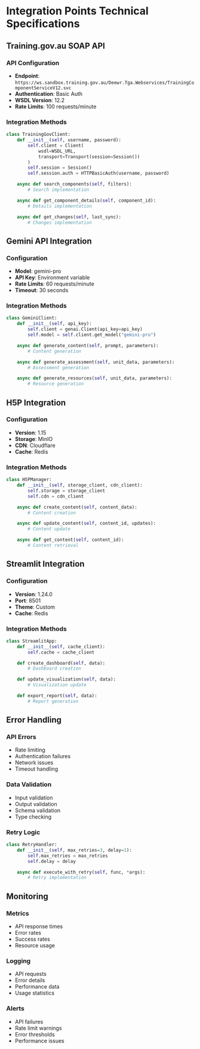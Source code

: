 # Integration Points Technical Specifications

## Training.gov.au SOAP API

### API Configuration

- **Endpoint**: `https://ws.sandbox.training.gov.au/Deewr.Tga.Webservices/TrainingComponentServiceV12.svc`
- **Authentication**: Basic Auth
- **WSDL Version**: 12.2
- **Rate Limits**: 100 requests/minute

### Integration Methods

```python
class TrainingGovClient:
    def __init__(self, username, password):
        self.client = Client(
            wsdl=WSDL_URL,
            transport=Transport(session=Session())
        )
        self.session = Session()
        self.session.auth = HTTPBasicAuth(username, password)

    async def search_components(self, filters):
        # Search implementation

    async def get_component_details(self, component_id):
        # Details implementation

    async def get_changes(self, last_sync):
        # Changes implementation
```

## Gemini API Integration

### Configuration

- **Model**: gemini-pro
- **API Key**: Environment variable
- **Rate Limits**: 60 requests/minute
- **Timeout**: 30 seconds

### Integration Methods

```python
class GeminiClient:
    def __init__(self, api_key):
        self.client = genai.Client(api_key=api_key)
        self.model = self.client.get_model("gemini-pro")

    async def generate_content(self, prompt, parameters):
        # Content generation

    async def generate_assessment(self, unit_data, parameters):
        # Assessment generation

    async def generate_resources(self, unit_data, parameters):
        # Resource generation
```

## H5P Integration

### Configuration

- **Version**: 1.15
- **Storage**: MinIO
- **CDN**: Cloudflare
- **Cache**: Redis

### Integration Methods

```python
class H5PManager:
    def __init__(self, storage_client, cdn_client):
        self.storage = storage_client
        self.cdn = cdn_client

    async def create_content(self, content_data):
        # Content creation

    async def update_content(self, content_id, updates):
        # Content update

    async def get_content(self, content_id):
        # Content retrieval
```

## Streamlit Integration

### Configuration

- **Version**: 1.24.0
- **Port**: 8501
- **Theme**: Custom
- **Cache**: Redis

### Integration Methods

```python
class StreamlitApp:
    def __init__(self, cache_client):
        self.cache = cache_client

    def create_dashboard(self, data):
        # Dashboard creation

    def update_visualization(self, data):
        # Visualization update

    def export_report(self, data):
        # Report generation
```

## Error Handling

### API Errors

- Rate limiting
- Authentication failures
- Network issues
- Timeout handling

### Data Validation

- Input validation
- Output validation
- Schema validation
- Type checking

### Retry Logic

```python
class RetryHandler:
    def __init__(self, max_retries=3, delay=1):
        self.max_retries = max_retries
        self.delay = delay

    async def execute_with_retry(self, func, *args):
        # Retry implementation
```

## Monitoring

### Metrics

- API response times
- Error rates
- Success rates
- Resource usage

### Logging

- API requests
- Error details
- Performance data
- Usage statistics

### Alerts

- API failures
- Rate limit warnings
- Error thresholds
- Performance issues 